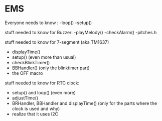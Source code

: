 # EMS
Everyone needs to know :
-loop()
-setup()

stuff needed to know for Buzzer:
-playMelody()
-checkAlarm()
-pitches.h 

stuff needed to know for 7-segment (aka TM1637)
- displayTime()
- setup() (even more than usual)
- checkBlinkTimer()
- BBHandler() (only the blinktimer part)
- the OFF macro

stuff needed to know for RTC clock:
- setup() and loop() (even more)
- adjustTime()
- BRHandler, BBHandler and displayTime() (only for the parts where the clock is used and why)
- realize that it uses I2C

